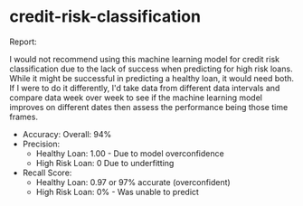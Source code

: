 # credit-risk-classification

Report:

I would not recommend using this machine learning model for credit risk classification due to the lack of success when predicting for high risk loans. While it might be successful in predicting a healthy loan, it would need both. If I were to do it differently, I'd take data from different data intervals and compare data week over week to see if the machine learning model improves on different dates then assess the performance being those time frames.

- Accuracy:
  Overall: 94%
- Precision:
  - Healthy Loan: 1.00 - Due to model overconfidence
  - High Risk Loan: 0 Due to underfitting
- Recall Score:
  - Healthy Loan: 0.97 or 97% accurate (overconfident)
  - High Risk Loan: 0% - Was unable to predict
